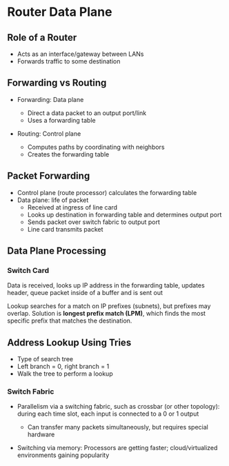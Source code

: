 # Router Data Plane

## Role of a Router

- Acts as an interface/gateway between LANs
- Forwards traffic to some destination

## Forwarding vs Routing

- Forwarding: Data plane
    - Direct a data packet to an output port/link
    - Uses a forwarding table

- Routing: Control plane
    - Computes paths by coordinating with neighbors
    - Creates the forwarding table

## Packet Forwarding

- Control plane (route processor) calculates the forwarding table
- Data plane: life of packet
    - Received at ingress of line card
    - Looks up destination in forwarding table and determines output port
    - Sends packet over switch fabric to output port
    - Line card transmits packet

## Data Plane Processing

### Switch Card

Data is received, looks up IP address in the forwarding table, updates header, queue packet inside of a buffer and is sent out

Lookup searches for a match on IP prefixes (subnets), but prefixes may overlap. Solution is **longest prefix match (LPM)**, which finds the most specific prefix that matches the destination.

## Address Lookup Using Tries

- Type of search tree
- Left branch = 0, right branch = 1
- Walk the tree to perform a lookup

### Switch Fabric

- Parallelism via a switching fabric, such as crossbar (or other topology): during each time slot, each input is connected to a 0 or 1 output

    - Can transfer many packets simultaneously, but requires special hardware

- Switching via memory: Processors are getting faster; cloud/virtualized environments gaining popularity